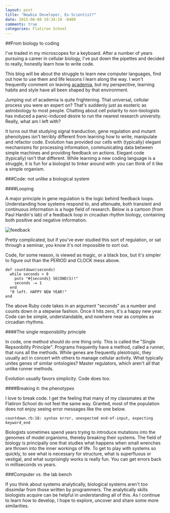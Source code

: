 ```yaml
---
layout: post
title: "Newbie Developer, Ex-Scientist?"
date: 2015-06-08 19:34:19 -0400
comments: true
categories: Flatiron School
---
```



##From biology to coding

I've traded in my microscopes for a keyboard. After a number of years pursuing a career in cellular biology, I've put down the pipettes and decided to really, honestly learn how to write code.

This blog will be about the struggle to learn new computer languages, find out how to use them and life lessons I learn along the way. I won't frequently comment on leaving [academia][1], but my perspective, learning habits and style have all been shaped by that environment.

Jumping out of academia is quite frightening. That universal, cellular process you were an expert on? That's suddenly just as esoteric as astrobiology to most people. Chatting about cell polarity to non-biologists has induced a panic-induced desire to run the nearest research university. Really, what am I left with?  

It turns out that studying signal tranduction, gene regulation and mutant phenotypes isn't terribly different from learning how to write, manipulate and refactor code. Evolution has provided our cells with (typically) elegant mechanisms for processing information, communicating data between simple machines and providing feedback on actions. Elegant code (typically) isn't that different. While learning a new coding language is a struggle, it is fun for a biologist to tinker around with: you can think of it like a simple organism.

###Code: not unlike a biological system

####Looping

A major principle in gene regulation is the logic behind feedback loops. Understanding how systems respond to, and attenuate, both transient and continuous information is a huge field of research. Below is a cartoon (from Paul Hardin's lab) of a feedback loop in circadian rhythm biology, containing both positive and negative information.

![feedback](http://www.bio.tamu.edu/USERS/phardin/images/Fig3-InterlockedFBLs.jpg)

Pretty complicated, but if you've ever studied this sort of regulation, or sat through a seminar, you know it's not impossible to sort out.  

Code, for some reason, is viewed as magic, or a black box, but it's simpler to figure out than the PERIOD and CLOCK mess above. 

``` 
def countdown(seconds)  
  while seconds > 0  
    puts "#{seconds} SECOND(S)!"  
    seconds -= 1  
  end  
  "0 left. HAPPY NEW YEAR!"  
end

```

The above Ruby code takes in an argument "seconds" as a number and counts down in a stepwise fashion. Once it hits zero, it's a happy new year. Code can be simple, understandable, and nowhere near as complex as circadian rhythms.



####The single responsbility principle

In code, one method should do one thing only. This is called the "Single Repsonbility Principle". Programs frequently have a method, called a runner, that runs all the methods. While genes are frequently pleiotropic, they usually act in concert with others to manage cellular activity. What typically unites genes of similar ontologies? Master regulators, which aren't all that unlike runner methods.  

Evolution usually favors simplicity. Code does too.

####Breaking it: the phenotypes

I love to break code. I get the feeling that many of my classmates at the Flatiron School do not feel the same way. Granted, most of the population does not enjoy seeing error messages like the one below.

```
countdown.rb:18: syntax error, unexpected end-of-input, expecting keyword_end

```  
Biologists sometimes spend years trying to introduce mutations into the genomes of model organisms, thereby breaking their systems. The field of biology is principally one that studies what happens when small wrenches are thrown into the inner workings of life. To get to play with systems so quickly, to see what is necessary for structure, what is superfluous or vestigal, and what surprisingly works is really fun. You can get errors back in milliseconds vs years.

###Computer vs. the lab bench

If you think about systems analytically, biological systems aren't too dissimilar from those written by programmers. The analytically skills biologists acquire can be helpful in understanding all of this. As I continue to learn how to develop, I hope to explore, uncover and share some more similarities. 

[1]: http://www.howtoleaveacademia.com/ "This is a great resource" 

